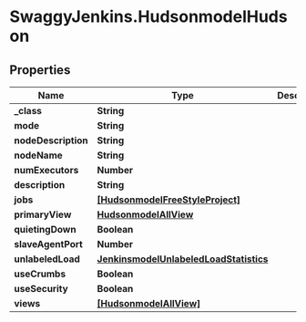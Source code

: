 # SwaggyJenkins.HudsonmodelHudson

## Properties
Name | Type | Description | Notes
------------ | ------------- | ------------- | -------------
**_class** | **String** |  | [optional] 
**mode** | **String** |  | [optional] 
**nodeDescription** | **String** |  | [optional] 
**nodeName** | **String** |  | [optional] 
**numExecutors** | **Number** |  | [optional] 
**description** | **String** |  | [optional] 
**jobs** | [**[HudsonmodelFreeStyleProject]**](HudsonmodelFreeStyleProject.md) |  | [optional] 
**primaryView** | [**HudsonmodelAllView**](HudsonmodelAllView.md) |  | [optional] 
**quietingDown** | **Boolean** |  | [optional] 
**slaveAgentPort** | **Number** |  | [optional] 
**unlabeledLoad** | [**JenkinsmodelUnlabeledLoadStatistics**](JenkinsmodelUnlabeledLoadStatistics.md) |  | [optional] 
**useCrumbs** | **Boolean** |  | [optional] 
**useSecurity** | **Boolean** |  | [optional] 
**views** | [**[HudsonmodelAllView]**](HudsonmodelAllView.md) |  | [optional] 


